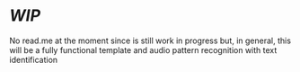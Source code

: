 # ***WIP***

No read.me at the moment since is still work in progress but, in general, this will be a fully functional template and audio pattern recognition with text identification

